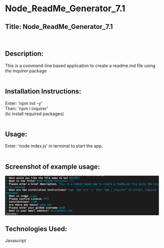 # Node_ReadMe_Generator_7.1

## Title: Node_ReadMe_Generator_7.1
<br>

## Description:
This is a command-line based application to create a readme.md file using the inquirer package
<br><br>

## Installation Instructions:
Enter: 'npm init -y' <br>
Then: 'npm i inquirer' <br>
(to install required packages)
<br><br>
## Usage:
Enter: 'node index.js' in terminal to start the app. 
<br><br>

## Screenshot of example usage:
![Command-line interface example](Example_Interface.png)

## Technologies Used:
Javascript

